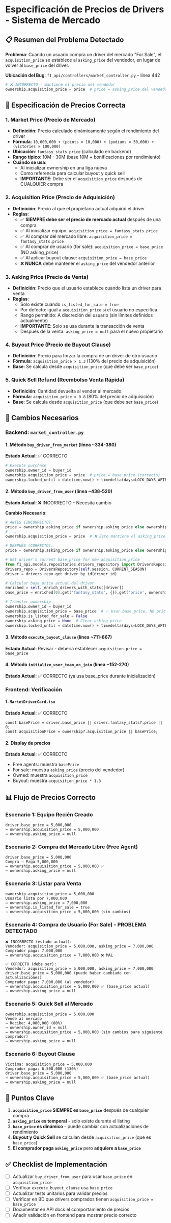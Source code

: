 # Especificación de Precios de Drivers - Sistema de Mercado

## 📋 Resumen del Problema Detectado

**Problema**: Cuando un usuario compra un driver del mercado "For Sale", el `acquisition_price` se establece al `asking_price` del vendedor, en lugar de volver al `base_price` del driver.

**Ubicación del Bug**: `f1_api/controllers/market_controller.py` - línea 442

```python
# ❌ INCORRECTO - mantiene el precio del vendedor
ownership.acquisition_price = price  # price = asking_price del vendedor
```

## 🎯 Especificación de Precios Correcta

### 1. **Market Price (Precio de Mercado)**
- **Definición**: Precio calculado dinámicamente según el rendimiento del driver
- **Fórmula**: `10,000,000 + (points × 10,000) + (podiums × 50,000) + (victories × 100,000)`
- **Ubicación**: `fantasy_stats.price` (calculado en backend)
- **Rango típico**: 10M - 30M (base 10M + bonificaciones por rendimiento)
- **Cuándo se usa**:
  - Al inicializar ownership en una liga nueva
  - Como referencia para calcular buyout y quick sell
  - **IMPORTANTE**: Debe ser el `acquisition_price` después de CUALQUIER compra

### 2. **Acquisition Price (Precio de Adquisición)**
- **Definición**: Precio al que el propietario actual adquirió el driver
- **Reglas**:
  - ✅ **SIEMPRE debe ser el precio de mercado actual** después de una compra
  - ✅ Al inicializar equipo: `acquisition_price = fantasy_stats.price`
  - ✅ Al comprar del mercado libre: `acquisition_price = fantasy_stats.price`
  - ✅ Al comprar de usuario (for sale): `acquisition_price = base_price` (NO asking_price)
  - ✅ Al aplicar buyout clause: `acquisition_price = base_price`
  - ❌ **NUNCA** debe mantener el `asking_price` del vendedor anterior

### 3. **Asking Price (Precio de Venta)**
- **Definición**: Precio que el usuario establece cuando lista un driver para venta
- **Reglas**:
  - Solo existe cuando `is_listed_for_sale = true`
  - Por defecto: igual a `acquisition_price` si el usuario no especifica
  - Rango permitido: A discreción del usuario (sin límites definidos actualmente)
  - **IMPORTANTE**: Solo se usa durante la transacción de venta
  - Después de la venta: `asking_price = null` para el nuevo propietario

### 4. **Buyout Price (Precio de Buyout Clause)**
- **Definición**: Precio para forzar la compra de un driver de otro usuario
- **Fórmula**: `acquisition_price × 1.3` (130% del precio de adquisición)
- **Base**: Se calcula desde `acquisition_price` (que debe ser `base_price`)

### 5. **Quick Sell Refund (Reembolso Venta Rápida)**
- **Definición**: Cantidad devuelta al vender al mercado
- **Fórmula**: `acquisition_price × 0.8` (80% del precio de adquisición)
- **Base**: Se calcula desde `acquisition_price` (que debe ser `base_price`)

## 🔧 Cambios Necesarios

### Backend: `market_controller.py`

#### 1. Método `buy_driver_from_market` (línea ~334-380)
**Estado Actual**: ✅ CORRECTO
```python
# Execute purchase
ownership.owner_id = buyer_id
ownership.acquisition_price = price  # price = base_price (correcto)
ownership.locked_until = datetime.now() + timedelta(days=LOCK_DAYS_AFTER_PURCHASE)
```

#### 2. Método `buy_driver_from_user` (línea ~438-520)
**Estado Actual**: ❌ INCORRECTO - Necesita cambio

**Cambio Necesario**:
```python
# ANTES (INCORRECTO):
price = ownership.asking_price if ownership.asking_price else ownership.acquisition_price
# ...
ownership.acquisition_price = price  # ❌ Esto mantiene el asking_price

# DESPUÉS (CORRECTO):
price = ownership.asking_price if ownership.asking_price else ownership.acquisition_price

# Get driver's current base_price for new acquisition_price
from f1_api.models.repositories.drivers_repository import DriversRepository
drivers_repo = DriversRepository(self.session, CURRENT_SEASON)
driver = drivers_repo.get_driver_by_id(driver_id)

# Calcular base_price actual del driver
enriched = self._enrich_drivers_with_stats([driver])
base_price = enriched[0].get('fantasy_stats', {}).get('price', ownership.acquisition_price)

# Transfer ownership
ownership.owner_id = buyer_id
ownership.acquisition_price = base_price  # ✅ Usar base_price, NO price
ownership.is_listed_for_sale = False
ownership.asking_price = None  # Clear asking price
ownership.locked_until = datetime.now() + timedelta(days=LOCK_DAYS_AFTER_PURCHASE)
```

#### 3. Método `execute_buyout_clause` (línea ~711-867)
**Estado Actual**: Revisar - debería establecer `acquisition_price = base_price`

#### 4. Método `initialize_user_team_on_join` (línea ~152-270)
**Estado Actual**: ✅ CORRECTO (ya usa base_price durante inicialización)

### Frontend: Verificación

#### 1. `MarketDriverCard.tsx`
**Estado Actual**: ✅ CORRECTO
```tsx
const basePrice = driver.base_price || driver.fantasy_stats?.price || 0;
const acquisitionPrice = ownership?.acquisition_price || basePrice;
```

#### 2. Display de precios
**Estado Actual**: ✅ CORRECTO
- Free agents: muestra `basePrice`
- For sale: muestra `asking_price` (precio del vendedor)
- Owned: muestra `acquisition_price`
- Buyout: muestra `acquisition_price * 1.3`

## 📊 Flujo de Precios Correcto

### Escenario 1: Equipo Recién Creado
```
driver.base_price = 5,000,000
→ ownership.acquisition_price = 5,000,000
→ ownership.asking_price = null
```

### Escenario 2: Compra del Mercado Libre (Free Agent)
```
driver.base_price = 5,000,000
Compra → Paga 5,000,000
→ ownership.acquisition_price = 5,000,000 ✅
→ ownership.asking_price = null
```

### Escenario 3: Listar para Venta
```
ownership.acquisition_price = 5,000,000
Usuario lista por 7,000,000
→ ownership.asking_price = 7,000,000
→ ownership.is_listed_for_sale = true
→ ownership.acquisition_price = 5,000,000 (sin cambios)
```

### Escenario 4: Compra de Usuario (For Sale) - **PROBLEMA DETECTADO**
```
❌ INCORRECTO (estado actual):
Vendedor: acquisition_price = 5,000,000, asking_price = 7,000,000
Comprador paga: 7,000,000
→ ownership.acquisition_price = 7,000,000 ❌ MAL

✅ CORRECTO (debe ser):
Vendedor: acquisition_price = 5,000,000, asking_price = 7,000,000
driver.base_price = 5,000,000 (puede haber cambiado con actualizaciones)
Comprador paga: 7,000,000 (al vendedor)
→ ownership.acquisition_price = 5,000,000 ✅ (base_price actual)
→ ownership.asking_price = null
```

### Escenario 5: Quick Sell al Mercado
```
ownership.acquisition_price = 5,000,000
Vende al mercado
→ Recibe: 4,000,000 (80%)
→ ownership.owner_id = null
→ ownership.acquisition_price = 5,000,000 (sin cambios para siguiente comprador)
→ ownership.asking_price = null
```

### Escenario 6: Buyout Clause
```
Víctima: acquisition_price = 5,000,000
Comprador paga: 6,500,000 (130%)
driver.base_price = 5,000,000
→ ownership.acquisition_price = 5,000,000 ✅ (base_price actual)
→ ownership.asking_price = null
```

## 🎯 Puntos Clave

1. **`acquisition_price` SIEMPRE es `base_price`** después de cualquier compra
2. **`asking_price` es temporal** - solo existe durante el listing
3. **`base_price` es dinámico** - puede cambiar con actualizaciones de rendimiento
4. **Buyout y Quick Sell** se calculan desde `acquisition_price` (que es `base_price`)
5. **El comprador paga `asking_price`** pero **adquiere a `base_price`**

## ✅ Checklist de Implementación

- [ ] Actualizar `buy_driver_from_user` para usar `base_price` en `acquisition_price`
- [ ] Verificar `execute_buyout_clause` usa `base_price`
- [ ] Actualizar tests unitarios para validar precios
- [ ] Verificar en BD que drivers comprados tienen `acquisition_price = base_price`
- [ ] Documentar en API docs el comportamiento de precios
- [ ] Añadir validación en frontend para mostrar precio correcto
